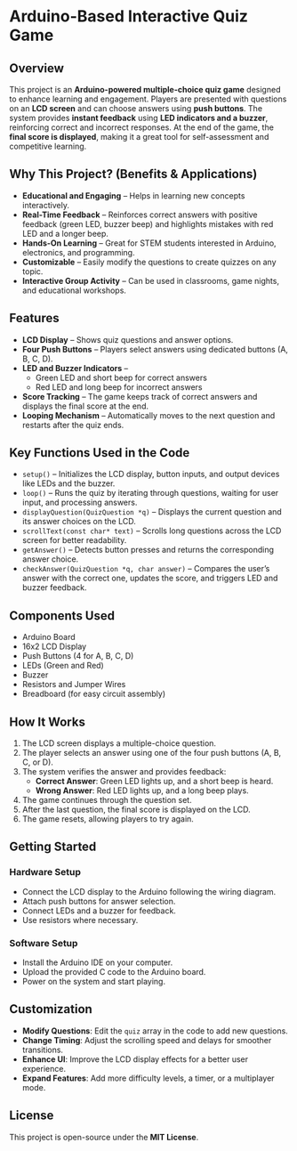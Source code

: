 # **Arduino-Based Interactive Quiz Game**  

## **Overview**  
This project is an **Arduino-powered multiple-choice quiz game** designed to enhance learning and engagement. Players are presented with questions on an **LCD screen** and can choose answers using **push buttons**. The system provides **instant feedback** using **LED indicators and a buzzer**, reinforcing correct and incorrect responses. At the end of the game, the **final score is displayed**, making it a great tool for self-assessment and competitive learning.  

## **Why This Project? (Benefits & Applications)**  
- **Educational and Engaging** – Helps in learning new concepts interactively.  
- **Real-Time Feedback** – Reinforces correct answers with positive feedback (green LED, buzzer beep) and highlights mistakes with red LED and a longer beep.  
- **Hands-On Learning** – Great for STEM students interested in Arduino, electronics, and programming.  
- **Customizable** – Easily modify the questions to create quizzes on any topic.  
- **Interactive Group Activity** – Can be used in classrooms, game nights, and educational workshops.  

## **Features**  
- **LCD Display** – Shows quiz questions and answer options.  
- **Four Push Buttons** – Players select answers using dedicated buttons (A, B, C, D).  
- **LED and Buzzer Indicators** –  
  - Green LED and short beep for correct answers  
  - Red LED and long beep for incorrect answers  
- **Score Tracking** – The game keeps track of correct answers and displays the final score at the end.  
- **Looping Mechanism** – Automatically moves to the next question and restarts after the quiz ends.  

## **Key Functions Used in the Code**  
- `setup()` – Initializes the LCD display, button inputs, and output devices like LEDs and the buzzer.  
- `loop()` – Runs the quiz by iterating through questions, waiting for user input, and processing answers.  
- `displayQuestion(QuizQuestion *q)` – Displays the current question and its answer choices on the LCD.  
- `scrollText(const char* text)` – Scrolls long questions across the LCD screen for better readability.  
- `getAnswer()` – Detects button presses and returns the corresponding answer choice.  
- `checkAnswer(QuizQuestion *q, char answer)` – Compares the user’s answer with the correct one, updates the score, and triggers LED and buzzer feedback.  

## **Components Used**  
- Arduino Board  
- 16x2 LCD Display  
- Push Buttons (4 for A, B, C, D)  
- LEDs (Green and Red)  
- Buzzer  
- Resistors and Jumper Wires  
- Breadboard (for easy circuit assembly)  

## **How It Works**  
1. The LCD screen displays a multiple-choice question.  
2. The player selects an answer using one of the four push buttons (A, B, C, or D).  
3. The system verifies the answer and provides feedback:  
   - **Correct Answer**: Green LED lights up, and a short beep is heard.  
   - **Wrong Answer**: Red LED lights up, and a long beep plays.  
4. The game continues through the question set.  
5. After the last question, the final score is displayed on the LCD.  
6. The game resets, allowing players to try again.  

## **Getting Started**  
### **Hardware Setup**  
- Connect the LCD display to the Arduino following the wiring diagram.  
- Attach push buttons for answer selection.  
- Connect LEDs and a buzzer for feedback.  
- Use resistors where necessary.  

### **Software Setup**  
- Install the Arduino IDE on your computer.  
- Upload the provided C code to the Arduino board.  
- Power on the system and start playing.  

## **Customization**  
- **Modify Questions**: Edit the `quiz` array in the code to add new questions.  
- **Change Timing**: Adjust the scrolling speed and delays for smoother transitions.  
- **Enhance UI**: Improve the LCD display effects for a better user experience.  
- **Expand Features**: Add more difficulty levels, a timer, or a multiplayer mode.  

## **License**  
This project is open-source under the **MIT License**.  
